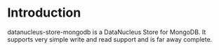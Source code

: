 # Introduction #

datanucleus-store-mongodb is a DataNucleus Store for MongoDB. It supports very simple write and read support and is far away complete.